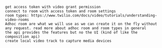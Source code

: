     get access token with video grant permission
    connect to room with access token and room settings
    room types: https://www.twilio.com/docs/video/tutorials/understanding-video-rooms
    Adhoc room are what we will use as we can create it on the fly without any request. read more about adhoc room and room types in general
    the api provides the features but no the UI (kind of like the composition api)
    create local video track to capture media devices

